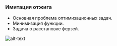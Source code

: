 ### Имитация отжига
* Основная проблема оптимизационных задач. 
* Минимизация функции. 
* Задача о расстановке ферзей.

![alt-text](.../min_anim.gif)